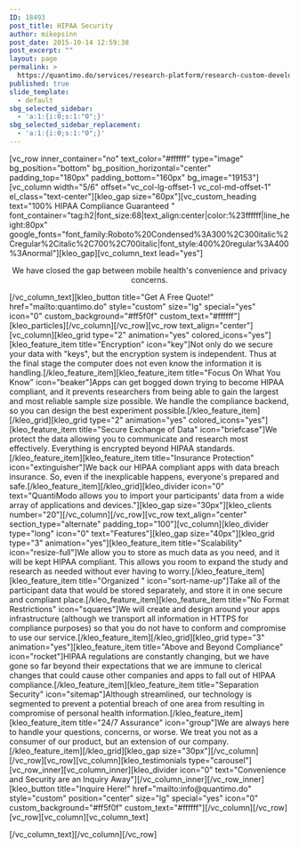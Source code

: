 ```yaml
---
ID: 18493
post_title: HIPAA Security
author: mikepsinn
post_date: 2015-10-14 12:59:38
post_excerpt: ""
layout: page
permalink: >
  https://quantimo.do/services/research-platform/research-custom-development/hipaa-security/
published: true
slide_template:
  - default
sbg_selected_sidebar:
  - 'a:1:{i:0;s:1:"0";}'
sbg_selected_sidebar_replacement:
  - 'a:1:{i:0;s:1:"0";}'
---
```

[vc_row inner_container="no" text_color="#ffffff" type="image" bg_position="bottom" bg_position_horizontal="center" padding_top="180px" padding_bottom="160px" bg_image="19153"][vc_column width="5/6" offset="vc_col-lg-offset-1 vc_col-md-offset-1" el_class="text-center"][kleo_gap size="60px"][vc_custom_heading text="100% HIPAA Compliance Guaranteed " font_container="tag:h2|font_size:68|text_align:center|color:%23ffffff|line_height:80px" google_fonts="font_family:Roboto%20Condensed%3A300%2C300italic%2Cregular%2Citalic%2C700%2C700italic|font_style:400%20regular%3A400%3Anormal"][kleo_gap][vc_column_text lead="yes"]
<p style="text-align: center;">We have closed the gap between mobile health's convenience and privacy concerns.</p>
[/vc_column_text][kleo_button title="Get A Free Quote!" href="mailto:quantimo.do" style="custom" size="lg" special="yes" icon="0" custom_background="#ff5f0f" custom_text="#ffffff"][kleo_particles][/vc_column][/vc_row][vc_row text_align="center"][vc_column][kleo_grid type="2" animation="yes" colored_icons="yes"][kleo_feature_item title="Encryption" icon="key"]Not only do we secure your data with "keys", but the encryption system is independent. Thus at the final stage the computer does not even know the information it is handling.[/kleo_feature_item][kleo_feature_item title="Focus On What You Know" icon="beaker"]Apps can get bogged down trying to become HIPAA compliant, and it prevents researchers from being able to gain the largest and most reliable sample size possible. We handle the compliance backend, so you can design the best experiment possible.[/kleo_feature_item][/kleo_grid][kleo_grid type="2" animation="yes" colored_icons="yes"][kleo_feature_item title="Secure Exchange of Data" icon="briefcase"]We protect the data allowing you to communicate and research most effectively. Everything is encrypted beyond HIPAA standards.[/kleo_feature_item][kleo_feature_item title="Insurance Protection" icon="extinguisher"]We back our HIPAA compliant apps with data breach insurance. So, even if the inexplicable happens, everyone's prepared and safe.[/kleo_feature_item][/kleo_grid][kleo_divider icon="0" text="QuantiModo allows you to import your participants' data from a wide array of applications and devices."][kleo_gap size="30px"][kleo_clients number="20"][/vc_column][/vc_row][vc_row text_align="center" section_type="alternate" padding_top="100"][vc_column][kleo_divider type="long" icon="0" text="Features"][kleo_gap size="40px"][kleo_grid type="3" animation="yes"][kleo_feature_item title="Scalability" icon="resize-full"]We allow you to store as much data as you need, and it will be kept HIPAA compliant. This allows you room to expand the study and research as needed without ever having to worry.[/kleo_feature_item][kleo_feature_item title="Organized " icon="sort-name-up"]Take all of the participant data that would be stored separately, and store it in one secure and compliant place.[/kleo_feature_item][kleo_feature_item title="No Format Restrictions" icon="squares"]We will create and design around your apps infrastructure (although we transport all information in HTTPS for compliance purposes) so that you do not have to conform and compromise to use our service.[/kleo_feature_item][/kleo_grid][kleo_grid type="3" animation="yes"][kleo_feature_item title="Above and Beyond Compliance" icon="rocket"]HIPAA regulations are constantly changing, but we have gone so far beyond their expectations that we are immune to clerical changes that could cause other companies and apps to fall out of HIPAA compliance.[/kleo_feature_item][kleo_feature_item title="Separation Security" icon="sitemap"]Although streamlined, our technology is segmented to prevent a potential breach of one area from resulting in compromise of personal health information.[/kleo_feature_item][kleo_feature_item title="24/7 Assurance" icon="group"]We are always here to handle your questions, concerns, or worse. We treat you not as a consumer of our product, but an extension of our company.[/kleo_feature_item][/kleo_grid][kleo_gap size="30px"][/vc_column][/vc_row][vc_row][vc_column][kleo_testimonials type="carousel"][vc_row_inner][vc_column_inner][kleo_divider icon="0" text="Convenience and Security are an Inquiry Away"][/vc_column_inner][/vc_row_inner][kleo_button title="Inquire Here!" href="mailto:info@quantimo.do" style="custom" position="center" size="lg" special="yes" icon="0" custom_background="#ff5f0f" custom_text="#ffffff"][/vc_column][/vc_row][vc_row][vc_column][vc_column_text]

[/vc_column_text][/vc_column][/vc_row]